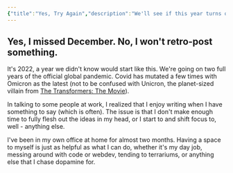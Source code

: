 ```yaml
---
{"title":"Yes, Try Again","description":"We'll see if this year turns out different.","date":"2022-01-22","tags":["covid","hobby-chasing","perspective"],"dg-publish":true,"created":"2022-01-22T11:38:42","updated":"2025-08-09T20:23:49-04:00","permalink":"/output/write/2022/yes-try-again/","dgPassFrontmatter":true,"noteIcon":"3"}
---
```



## Yes, I missed December. No, I won't retro-post something.

It's 2022, a year we didn't know would start like this. We're going on two full years of the official global pandemic. Covid has mutated a few times with Omicron as the latest (not to be confused with Unicron, the planet-sized villain from [The Transformers: The Movie](https://www.imdb.com/title/tt0092106/)).

In talking to some people at work, I realized that I enjoy writing when I have something to say (which is often). The issue is that I don't make enough time to fully flesh out the ideas in my head, or I start to and shift focus to, well - anything else.

I've been in my own office at home for almost two months. Having a space to myself is just as helpful as what I can do, whether it's my day job, messing around with code or webdev, tending to terrariums, or anything else that I chase dopamine for.
